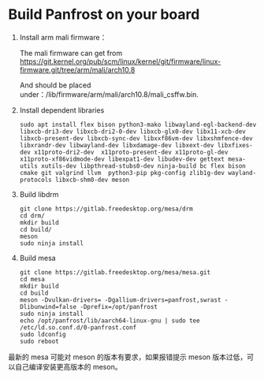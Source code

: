 # Build Panfrost on your board

1. Install arm mali firmware：

   The mali firmware can get from https://git.kernel.org/pub/scm/linux/kernel/git/firmware/linux-firmware.git/tree/arm/mali/arch10.8

   And should be placed under：/lib/firmware/arm/mali/arch10.8/mali_csffw.bin.

2. Install  dependent libraries

   ```
   sudo apt install flex bison python3-mako libwayland-egl-backend-dev libxcb-dri3-dev libxcb-dri2-0-dev libxcb-glx0-dev libx11-xcb-dev libxcb-present-dev libxcb-sync-dev libxxf86vm-dev libxshmfence-dev libxrandr-dev libwayland-dev libxdamage-dev libxext-dev libxfixes-dev x11proto-dri2-dev  x11proto-present-dev x11proto-gl-dev x11proto-xf86vidmode-dev libexpat1-dev libudev-dev gettext mesa-utils xutils-dev libpthread-stubs0-dev ninja-build bc flex bison cmake git valgrind llvm  python3-pip pkg-config zlib1g-dev wayland-protocols libxcb-shm0-dev meson
   ```

   

3. Build libdrm

   ```shell
   git clone https://gitlab.freedesktop.org/mesa/drm
   cd drm/
   mkdir build
   cd build/
   meson
   sudo ninja install
   ```

   

4. Build mesa

   ```
   git clone https://gitlab.freedesktop.org/mesa/mesa.git
   cd mesa
   mkdir build
   cd build
   meson -Dvulkan-drivers= -Dgallium-drivers=panfrost,swrast -Dlibunwind=false -Dprefix=/opt/panfrost
   sudo ninja install
   echo /opt/panfrost/lib/aarch64-linux-gnu | sudo tee /etc/ld.so.conf.d/0-panfrost.conf
   sudo ldconfig
   sudo reboot
   ```

最新的 mesa 可能对 meson 的版本有要求，如果报错提示 meson 版本过低，可以自己编译安装更高版本的 meson。
